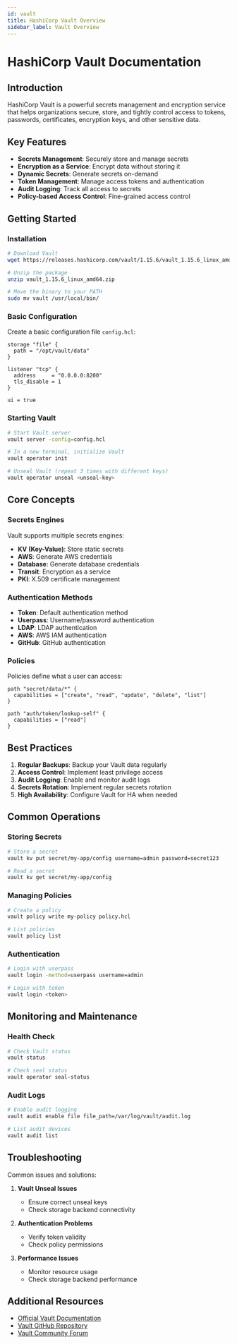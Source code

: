 ```yaml
---
id: vault
title: HashiCorp Vault Overview
sidebar_label: Vault Overview
---
```


# HashiCorp Vault Documentation

## Introduction

HashiCorp Vault is a powerful secrets management and encryption service that helps organizations secure, store, and tightly control access to tokens, passwords, certificates, encryption keys, and other sensitive data.

## Key Features

- **Secrets Management**: Securely store and manage secrets
- **Encryption as a Service**: Encrypt data without storing it
- **Dynamic Secrets**: Generate secrets on-demand
- **Token Management**: Manage access tokens and authentication
- **Audit Logging**: Track all access to secrets
- **Policy-based Access Control**: Fine-grained access control

## Getting Started

### Installation

```bash
# Download Vault
wget https://releases.hashicorp.com/vault/1.15.6/vault_1.15.6_linux_amd64.zip

# Unzip the package
unzip vault_1.15.6_linux_amd64.zip

# Move the binary to your PATH
sudo mv vault /usr/local/bin/
```

### Basic Configuration

Create a basic configuration file `config.hcl`:

```hcl
storage "file" {
  path = "/opt/vault/data"
}

listener "tcp" {
  address     = "0.0.0.0:8200"
  tls_disable = 1
}

ui = true
```

### Starting Vault

```bash
# Start Vault server
vault server -config=config.hcl

# In a new terminal, initialize Vault
vault operator init

# Unseal Vault (repeat 3 times with different keys)
vault operator unseal <unseal-key>
```

## Core Concepts

### Secrets Engines

Vault supports multiple secrets engines:

- **KV (Key-Value)**: Store static secrets
- **AWS**: Generate AWS credentials
- **Database**: Generate database credentials
- **Transit**: Encryption as a service
- **PKI**: X.509 certificate management

### Authentication Methods

- **Token**: Default authentication method
- **Userpass**: Username/password authentication
- **LDAP**: LDAP authentication
- **AWS**: AWS IAM authentication
- **GitHub**: GitHub authentication

### Policies

Policies define what a user can access:

```hcl
path "secret/data/*" {
  capabilities = ["create", "read", "update", "delete", "list"]
}

path "auth/token/lookup-self" {
  capabilities = ["read"]
}
```

## Best Practices

1. **Regular Backups**: Backup your Vault data regularly
2. **Access Control**: Implement least privilege access
3. **Audit Logging**: Enable and monitor audit logs
4. **Secrets Rotation**: Implement regular secrets rotation
5. **High Availability**: Configure Vault for HA when needed

## Common Operations

### Storing Secrets

```bash
# Store a secret
vault kv put secret/my-app/config username=admin password=secret123

# Read a secret
vault kv get secret/my-app/config
```

### Managing Policies

```bash
# Create a policy
vault policy write my-policy policy.hcl

# List policies
vault policy list
```

### Authentication

```bash
# Login with userpass
vault login -method=userpass username=admin

# Login with token
vault login <token>
```

## Monitoring and Maintenance

### Health Check

```bash
# Check Vault status
vault status

# Check seal status
vault operator seal-status
```

### Audit Logs

```bash
# Enable audit logging
vault audit enable file file_path=/var/log/vault/audit.log

# List audit devices
vault audit list
```

## Troubleshooting

Common issues and solutions:

1. **Vault Unseal Issues**
   - Ensure correct unseal keys
   - Check storage backend connectivity

2. **Authentication Problems**
   - Verify token validity
   - Check policy permissions

3. **Performance Issues**
   - Monitor resource usage
   - Check storage backend performance

## Additional Resources

- [Official Vault Documentation](https://www.vaultproject.io/docs)
- [Vault GitHub Repository](https://github.com/hashicorp/vault)
- [Vault Community Forum](https://discuss.hashicorp.com/c/vault/27) 